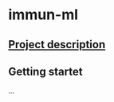 # immun-ml

## [Project description](https://drive.google.com/drive/folders/1QxuMbRz1yp0Wj2nB7QxlSZcHgE1PVKTN?usp=drive_link)

## Getting startet

...
